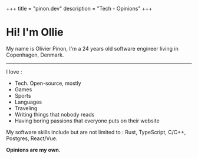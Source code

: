 +++
title = "pinon.dev"
description = "Tech - Opinions"
+++

# Hi! I'm Ollie

My name is Olivier Pinon, I'm a 24 years old software engineer living in Copenhagen, Denmark.

---

I love :

* Tech. Open-source, mostly
* Games
* Sports
* Languages
* Traveling
* Writing things that nobody reads
* Having boring passions that everyone puts on their website

My software skills include but are not limited to : Rust, TypeScript, C/C++, Postgres, React/Vue.

**Opinions are my own.**
